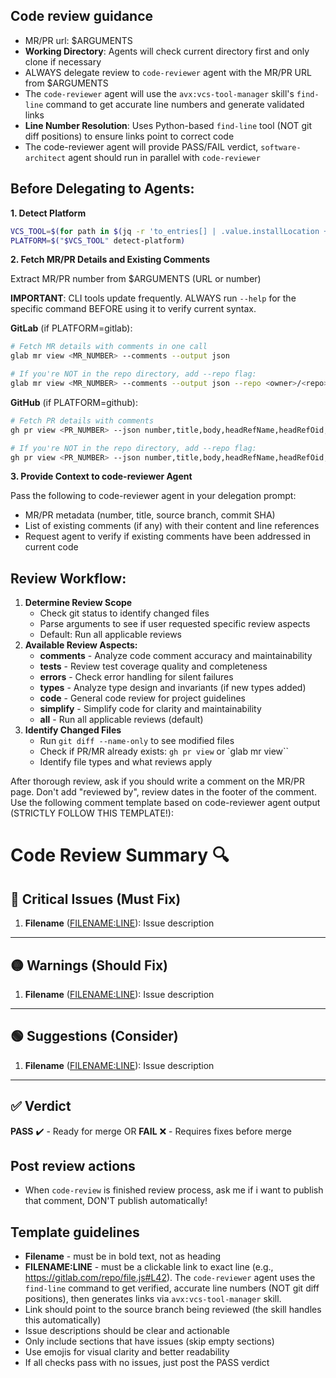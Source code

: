## Code review guidance

- MR/PR url: $ARGUMENTS
- **Working Directory**: Agents will check current directory first and only clone if necessary
- ALWAYS delegate review to `code-reviewer` agent with the MR/PR URL from $ARGUMENTS
- The `code-reviewer` agent will use the `avx:vcs-tool-manager` skill's `find-line` command to get accurate line numbers and generate validated links
- **Line Number Resolution**: Uses Python-based `find-line` tool (NOT git diff positions) to ensure links point to correct code
- The code-reviewer agent will provide PASS/FAIL verdict, `software-architect` agent should run in parallel with `code-reviewer`

## Before Delegating to Agents:

**1. Detect Platform**

```bash
VCS_TOOL=$(for path in $(jq -r 'to_entries[] | .value.installLocation + "/plugin/skills/vcs-tool-manager/vcs-tool.sh"' ~/.claude/plugins/known_marketplaces.json); do [ -f "$path" ] && echo "$path" && break; done)
PLATFORM=$("$VCS_TOOL" detect-platform)
```

**2. Fetch MR/PR Details and Existing Comments**

Extract MR/PR number from $ARGUMENTS (URL or number)

**IMPORTANT**: CLI tools update frequently. ALWAYS run `--help` for the specific command BEFORE using it to verify current syntax.

**GitLab** (if PLATFORM=gitlab):

```bash
# Fetch MR details with comments in one call
glab mr view <MR_NUMBER> --comments --output json

# If you're NOT in the repo directory, add --repo flag:
glab mr view <MR_NUMBER> --comments --output json --repo <owner>/<repo>
```

**GitHub** (if PLATFORM=github):

```bash
# Fetch PR details with comments
gh pr view <PR_NUMBER> --json number,title,body,headRefName,headRefOid,url,comments

# If you're NOT in the repo directory, add --repo flag:
gh pr view <PR_NUMBER> --json number,title,body,headRefName,headRefOid,url,comments --repo <owner>/<repo>
```

**3. Provide Context to code-reviewer Agent**

Pass the following to code-reviewer agent in your delegation prompt:

- MR/PR metadata (number, title, source branch, commit SHA)
- List of existing comments (if any) with their content and line references
- Request agent to verify if existing comments have been addressed in current code

## Review Workflow:

1. **Determine Review Scope**
   - Check git status to identify changed files
   - Parse arguments to see if user requested specific review aspects
   - Default: Run all applicable reviews
2. **Available Review Aspects:**
   - **comments** - Analyze code comment accuracy and maintainability
   - **tests** - Review test coverage quality and completeness
   - **errors** - Check error handling for silent failures
   - **types** - Analyze type design and invariants (if new types added)
   - **code** - General code review for project guidelines
   - **simplify** - Simplify code for clarity and maintainability
   - **all** - Run all applicable reviews (default)
3. **Identify Changed Files**
   - Run `git diff --name-only` to see modified files
   - Check if PR/MR already exists: `gh pr view` or `glab mr view``
   - Identify file types and what reviews apply

After thorough review, ask if you should write a comment on the MR/PR page.
Don't add "reviewed by", review dates in the footer of the comment.
Use the following comment template based on code-reviewer agent output (STRICTLY FOLLOW THIS TEMPLATE!):

# Code Review Summary 🔍

## 🔴 Critical Issues (Must Fix)

1. **Filename** ([FILENAME:LINE](https://gitdomain.com)):
   Issue description

---

## 🟡 Warnings (Should Fix)

1. **Filename** ([FILENAME:LINE](https://gitdomain.com)):
   Issue description

---

## 🟢 Suggestions (Consider)

1. **Filename** ([FILENAME:LINE](https://gitdomain.com)):
   Issue description

---

## ✅ Verdict

**PASS** ✔️ - Ready for merge
OR
**FAIL** ❌ - Requires fixes before merge

## Post review actions

- When `code-review` is finished review process, ask me if i want to publish that comment, DON'T publish automatically!

## Template guidelines

- **Filename** - must be in bold text, not as heading
- **FILENAME:LINE** - must be a clickable link to exact line (e.g., https://gitlab.com/repo/file.js#L42). The `code-reviewer` agent uses the `find-line` command to get verified, accurate line numbers (NOT git diff positions), then generates links via `avx:vcs-tool-manager` skill.
- Link should point to the source branch being reviewed (the skill handles this automatically)
- Issue descriptions should be clear and actionable
- Only include sections that have issues (skip empty sections)
- Use emojis for visual clarity and better readability
- If all checks pass with no issues, just post the PASS verdict
